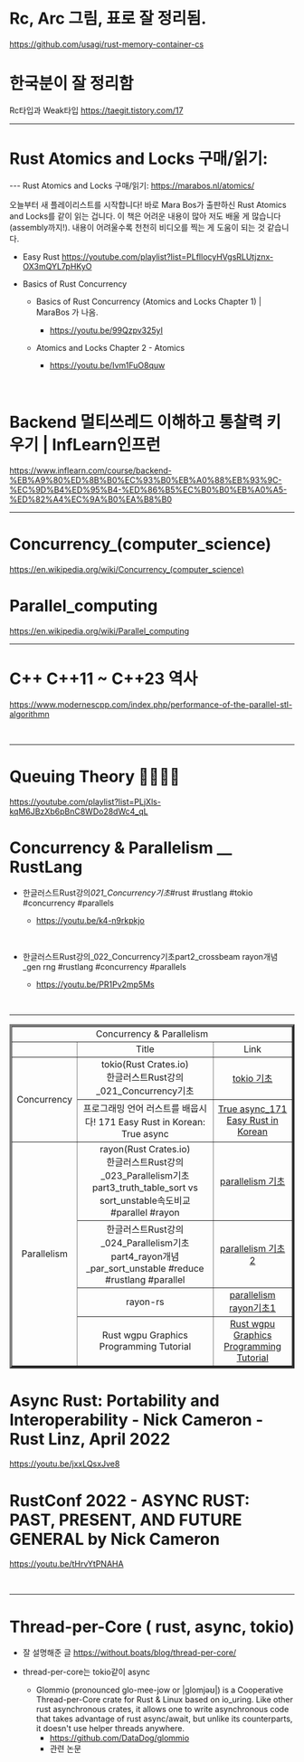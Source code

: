 # Rc, Arc 그림, 표로 잘 정리됨.

https://github.com/usagi/rust-memory-container-cs

# 한국분이 잘 정리함

Rc타입과 Weak타입 https://taegit.tistory.com/17

<hr>

#  Rust Atomics and Locks 구매/읽기:

--- Rust Atomics and Locks 구매/읽기:
https://marabos.nl/atomics/

오늘부터 새 플레이리스트를 시작합니다! 바로 Mara Bos가 출판하신 Rust Atomics and Locks를 같이 읽는 겁니다. 이 책은 어려운 내용이 많아 저도 배울 게 많습니다 (assembly까지!). 내용이 어려울수록 천천히 비디오를 찍는 게 도움이 되는 것 같습니다.

  - Easy Rust https://youtube.com/playlist?list=PLfllocyHVgsRLUtjznx-OX3mQYL7pHKyO

- Basics of Rust Concurrency

    - Basics of Rust Concurrency (Atomics and Locks Chapter 1) | MaraBos 가 나옴.

      - https://youtu.be/99Qzpv325yI

    - Atomics and Locks Chapter 2 - Atomics
      -  https://youtu.be/Ivm1FuO8quw

<br>

# Backend 멀티쓰레드 이해하고 통찰력 키우기 | InfLearn인프런

https://www.inflearn.com/course/backend-%EB%A9%80%ED%8B%B0%EC%93%B0%EB%A0%88%EB%93%9C-%EC%9D%B4%ED%95%B4-%ED%86%B5%EC%B0%B0%EB%A0%A5-%ED%82%A4%EC%9A%B0%EA%B8%B0 

<hr>


# Concurrency_(computer_science)

https://en.wikipedia.org/wiki/Concurrency_(computer_science)

# Parallel_computing

https://en.wikipedia.org/wiki/Parallel_computing

<hr>

# C++ C++11 ~ C++23 역사

https://www.modernescpp.com/index.php/performance-of-the-parallel-stl-algorithmn

<br>

<hr>

# Queuing Theory 🚶🏿🚶🚶

https://youtube.com/playlist?list=PLjXls-kqM6JBzXb6pBnC8WDo28dWc4_qL

# Concurrency & Parallelism \_\_ RustLang

- 한글러스트Rust강의*021_Concurrency기초*#rust #rustlang #tokio #concurrency #parallels

  - https://youtu.be/k4-n9rkpkjo

<br>

- 한글러스트Rust강의\_022_Concurrency기초part2_crossbeam rayon개념\_gen rng #rustlang #concurrency #parallels

  - https://youtu.be/PR1Pv2mp5Ms

<br>

<hr>

<table border="4">
    <tr>
    <td colspan="3" align="center">Concurrency & Parallelism</td>
    </tr>
    <tr align="center">
        <td> </td>
        <td>Title</td>
        <td>Link</td>
    </tr>
    <tr align="center">
        <td rowspan="2">Concurrency</td></a>
        <td>tokio(Rust Crates.io)<br>한글러스트Rust강의_021_Concurrency기초</td>
        <td><a href="https://youtu.be/k4-n9rkpkjo">tokio 기초</a></td>
    </tr>
    <tr align="center">
        <td>프로그래밍 언어 러스트를 배웁시다! 171 Easy Rust in Korean: True async</td>
        <td><a href="https://youtu.be/tDVCPc-EGZQ">True async_171 Easy Rust in Korean</a></td>
    </tr>
    <tr align="center">
        <td rowspan="4">Parallelism</td></a>
        <td>rayon(Rust Crates.io)<br>한글러스트Rust강의_023_Parallelism기초part3_truth_table_sort vs sort_unstable속도비교 #parallel #rayon</td>
        <td><a href="https://youtu.be/9qyj6b5i274">parallelism 기초</a></td>
    </tr>
    <tr align="center">
        <td>한글러스트Rust강의_024_Parallelism기초part4_rayon개념_par_sort_unstable #reduce #rustlang #parallel</td>
        <td><a href="https://youtu.be/x1RLowpOWUE">parallelism 기초2</a></td>
    </tr>
    <tr align="center">
        <td>rayon-rs</td>
        <td><a href="https://github.com/rayon-rs/rayon">parallelism<br>rayon기초1</a></td>
    </tr>
    <tr align="center">
        <td>Rust wgpu Graphics Programming Tutorial</td>
        <td><a href="https://youtube.com/playlist?list=PL_UrKDEhALdJS0VrLPn7dqC5A4W1vCAUT">Rust wgpu Graphics Programming Tutorial</a></td>
    </tr>
</table>

# Async Rust: Portability and Interoperability - Nick Cameron - Rust Linz, April 2022

https://youtu.be/jxxLQsxJve8

# RustConf 2022 - ASYNC RUST: PAST, PRESENT, AND FUTURE GENERAL by Nick Cameron

https://youtu.be/tHrvYtPNAHA


<br>

<hr>

# Thread-per-Core  ( rust, async, tokio)

- 잘 설명해준 글 https://without.boats/blog/thread-per-core/



- thread-per-core는 tokio같이 async
  - Glommio (pronounced glo-mee-jow or |glomjəʊ|) is a Cooperative Thread-per-Core crate for Rust & Linux based on io_uring. Like other rust asynchronous crates, it allows one to write asynchronous code that takes advantage of rust async/await, but unlike its counterparts, it doesn't use helper threads anywhere.
    - https://github.com/DataDog/glommio
    - 관련 논문
